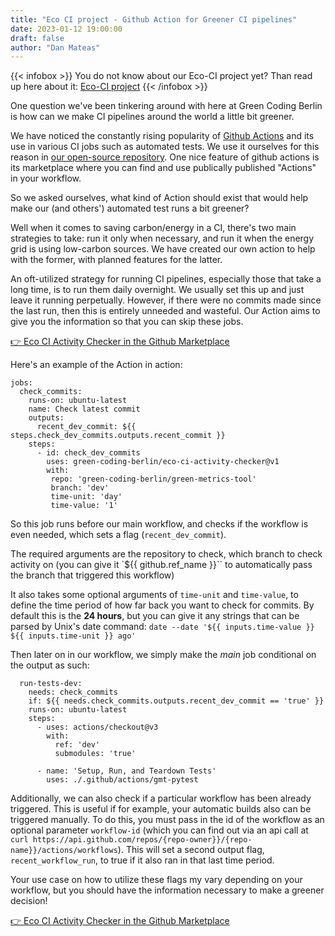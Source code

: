 ```yaml
---
title: "Eco CI project - Github Action for Greener CI pipelines"
date: 2023-01-12 19:00:00
draft: false
author: "Dan Mateas"
---
```


{{< infobox >}}
    You do not know about our Eco-CI project yet? Than read up here about it: <a href="/projects/eco-ci">Eco-CI project</a>
{{< /infobox >}}


One question we've been tinkering around with here at Green Coding Berlin is how can we make CI pipelines around the world a little bit greener. 

We have noticed the constantly rising popularity of [Github Actions](https://github.com/features/actions) and its use in various CI jobs such as automated tests. We use it ourselves for this reason in [our open-source repository](https://github.com/green-coding-berlin/green-metrics-tool/actions). One nice feature of github actions is its marketplace where you can find and use publically published "Actions" in your workflow.

So we asked ourselves, what kind of Action should exist that would help make our (and others') automated test runs a bit greener?

Well when it comes to saving carbon/energy in a CI, there's two main strategies to take: run it only when necessary, and run it when the energy grid is using low-carbon sources. We have created our own action to help with the former, with planned features for the latter.

An oft-utilized strategy for running CI pipelines, especially those that take a long time, is to run them daily overnight. We usually set this up and just leave it running perpetually. However, if there were no commits made since the last run, then this is entirely unneeded and wasteful. Our Action aims to give you the information so that you can skip these jobs.

[👉 Eco CI Activity Checker in the Github Marketplace](https://github.com/marketplace/actions/eco-ci-activity-checker)

Here's an example of the Action in action: 
```
jobs:
  check_commits:
    runs-on: ubuntu-latest
    name: Check latest commit
    outputs:
      recent_dev_commit: ${{ steps.check_dev_commits.outputs.recent_commit }}
    steps:
      - id: check_dev_commits
        uses: green-coding-berlin/eco-ci-activity-checker@v1
        with:
         repo: 'green-coding-berlin/green-metrics-tool'
         branch: 'dev'
         time-unit: 'day'
         time-value: '1'
```

So this job runs before our main workflow, and checks if the workflow is even needed, which sets a flag (`recent_dev_commit`).

The required arguments are the repository to check, which branch to check activity on (you can give it `${{ github.ref_name }}`` to automatically pass the branch that triggered this workflow)

It also takes some optional arguments of `time-unit` and `time-value`, to define the time period of how far back you want to check for commits. By default this is the **24 hours**, but you can give it any strings that can be parsed by Unix's date command:
`date --date '${{ inputs.time-value }} ${{ inputs.time-unit }} ago'`

Then later on in our workflow, we simply make the *main* job conditional on the output as such:
```
  run-tests-dev:
    needs: check_commits
    if: ${{ needs.check_commits.outputs.recent_dev_commit == 'true' }}
    runs-on: ubuntu-latest
    steps:
      - uses: actions/checkout@v3
        with:
          ref: 'dev'
          submodules: 'true'
      
      - name: 'Setup, Run, and Teardown Tests'
        uses: ./.github/actions/gmt-pytest
```

Additionally, we can also check if a particular workflow has been already triggered. This is useful if for example, your automatic builds also can be triggered manually. To do this, you must pass in the id of the workflow as an optional parameter `workflow-id` (which you can find out via an api call at `curl https://api.github.com/repos/{repo-owner}}/{repo-name}}/actions/workflows`). This will set a second output flag, `recent_workflow_run`, to true if it also ran in that last time period.

Your use case on how to utilize these flags my vary depending on your workflow, but you should have the information necessary to make a greener decision!

[👉 Eco CI Activity Checker in the Github Marketplace](https://github.com/marketplace/actions/eco-ci-activity-checker)
